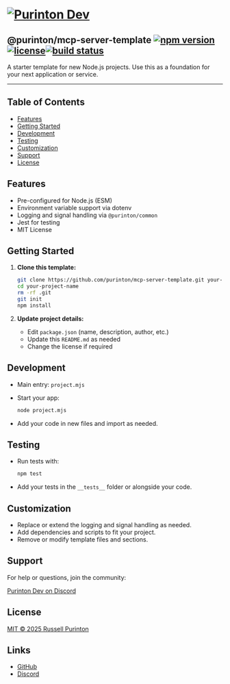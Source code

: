 # [![Purinton Dev](https://purinton.us/logos/brand.png)](https://discord.gg/QSBxQnX7PF)

## @purinton/mcp-server-template [![npm version](https://img.shields.io/npm/v/@purinton/mcp-server-template.svg)](https://www.npmjs.com/package/@purinton/mcp-server-template)[![license](https://img.shields.io/github/license/purinton/mcp-server-template.svg)](LICENSE)[![build status](https://github.com/purinton/mcp-server-template/actions/workflows/nodejs.yml/badge.svg)](https://github.com/purinton/mcp-server-template/actions)

A starter template for new Node.js projects. Use this as a foundation for your next application or service.

---

## Table of Contents

- [Features](#features)
- [Getting Started](#getting-started)
- [Development](#development)
- [Testing](#testing)
- [Customization](#customization)
- [Support](#support)
- [License](#license)

## Features

- Pre-configured for Node.js (ESM)
- Environment variable support via dotenv
- Logging and signal handling via `@purinton/common`
- Jest for testing
- MIT License

## Getting Started

1. **Clone this template:**

   ```bash
   git clone https://github.com/purinton/mcp-server-template.git your-project-name
   cd your-project-name
   rm -rf .git
   git init
   npm install
   ```

2. **Update project details:**
   - Edit `package.json` (name, description, author, etc.)
   - Update this `README.md` as needed
   - Change the license if required

## Development

- Main entry: `project.mjs`
- Start your app:

  ```bash
  node project.mjs
  ```

- Add your code in new files and import as needed.

## Testing

- Run tests with:

  ```bash
  npm test
  ```

- Add your tests in the `__tests__` folder or alongside your code.

## Customization

- Replace or extend the logging and signal handling as needed.
- Add dependencies and scripts to fit your project.
- Remove or modify template files and sections.

## Support

For help or questions, join the community:

[Purinton Dev on Discord](https://discord.gg/QSBxQnX7PF)

## License

[MIT © 2025 Russell Purinton](LICENSE)

## Links

- [GitHub](https://github.com/purinton/mcp-server-template)
- [Discord](https://discord.gg/QSBxQnX7PF)
